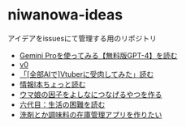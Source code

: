 # niwanowa-ideas

アイデアをissuesにて管理する用のリポジトリ

<!-- ISSUE_LIST_START -->
- [Gemini Proを使ってみる【無料版GPT-4】を読む](https://github.com/niwanowa/niwanowa-ideas/issues/31)
- [v0](https://github.com/niwanowa/niwanowa-ideas/issues/28)
- [「[全部AIで]Vtuberに受肉してみた」読む](https://github.com/niwanowa/niwanowa-ideas/issues/26)
- [情報Ⅰ本ちょっと読む](https://github.com/niwanowa/niwanowa-ideas/issues/25)
- [ウマ娘の因子をよしなにつなげるやつを作る](https://github.com/niwanowa/niwanowa-ideas/issues/18)
- [六代目：生活の困難を読む](https://github.com/niwanowa/niwanowa-ideas/issues/13)
- [洗剤とか調味料の在庫管理アプリを作りたい](https://github.com/niwanowa/niwanowa-ideas/issues/9)
<!-- github actions: Updated on 2024-02-05 13:45:28 UTC-->
<!-- ISSUE_LIST_END -->
